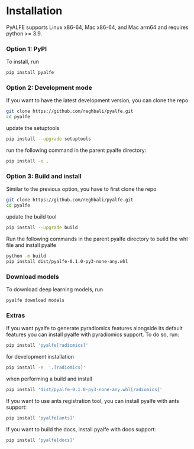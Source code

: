 # Installation

PyALFE supports Linux x86-64, Mac x86-64, and Mac arm64 and requires python >= 3.9.


### Option 1: PyPI

To install, run
```bash
pip install pyalfe
```

### Option 2: Development mode
If you want to have the latest development version, you can clone the repo
```bash
git clone https://github.com/reghbali/pyalfe.git
cd pyalfe
```

update the setuptools
```bash
pip install --upgrade setuptools
```

run the following command in the parent pyalfe directory:

```bash
pip install -e .
```

### Option 3: Build and install
Similar to the previous option, you have to first clone the repo

```bash
git clone https://github.com/reghbali/pyalfe.git
cd pyalfe
```

update the build tool
```bash
pip install --upgrade build
```

Run the following commands in the parent pyalfe directory to build the whl file and install pyalfe
```bash
python -m build
pip install dist/pyalfe-0.1.0-py3-none-any.whl
```

### Download models
To download deep learning models, run
```bash
pyalfe download models
```

### Extras
If you want pyalfe to generate pyradiomics features alongside its default features
you can install pyalfe with pyradiomics support. To do so, run:
```bash
pip install 'pyalfe[radiomics]'
```
for development installation
```bash
pip install -e  '.[radiomics]'
```
when performing a build and install
```bash
pip install 'dist/pyalfe-0.1.0-py3-none-any.whl[radiomics]'
```

If you want to use ants registration tool, you can install pyalfe with ants support:
```bash
pip install 'pyalfe[ants]'
```

If you want to build the docs, install pyalfe with docs support:
```bash
pip install 'pyalfe[docs]'
```
